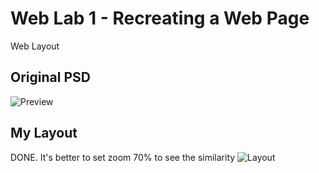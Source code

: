 # Web Lab 1 - Recreating a Web Page
Web Layout 

## Original PSD
![Preview](https://i.ibb.co/3TFHKzQ/libroselectronicos-psd.png)

## My Layout
DONE. It's better to set zoom 70% to see the similarity
![Layout](http://i.imgur.com/qRNDkB6.png)